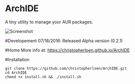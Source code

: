 # ArchIDE
A tiny utility to manage your AUR packages.

<img src="https://s31.postimg.org/bw165z58r/demo.png" alt="Screenshot">

#Developement
07/18/2016: Released Alpha version (0.2.1)

#Home
More info at: https://christopherloen.github.io/ArchIDE

#Installation
```
git clone https://github.com/christopherloen/ArchIDE.git
cd ArchIDE
chmod +x install.sh && ./install.sh
```

